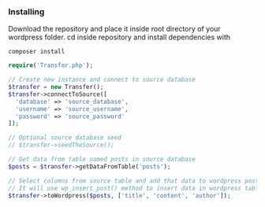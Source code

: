 
### Installing

Download the repository and place it inside root directory of your wordpress folder.
cd inside repository and install dependencies with

```
composer install
```

```php
require('Transfer.php');

// Create new instance and connect to source database
$transfer = new Transfer();
$transfer->connectToSource([
  'database' => 'source_database', 
  'username' => 'source_username',
  'password' => 'source_password'
]);

// Optional source database seed
// $transfer->seedTheSource();

// Get data from table named posts in source database
$posts = $transfer->getDataFromTable('posts');

// Select columns from source table and add that data to wordpress posts table
// It will use wp_insert_post() method to insert data in wordpress table
$transfer->toWordpress($posts, ['title', 'content', 'author']);

```